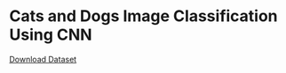 # Cats and Dogs Image Classification Using CNN
<html>
  <a href="https://www.kaggle.com/c/dogs-vs-cats/data">Download Dataset</a>
